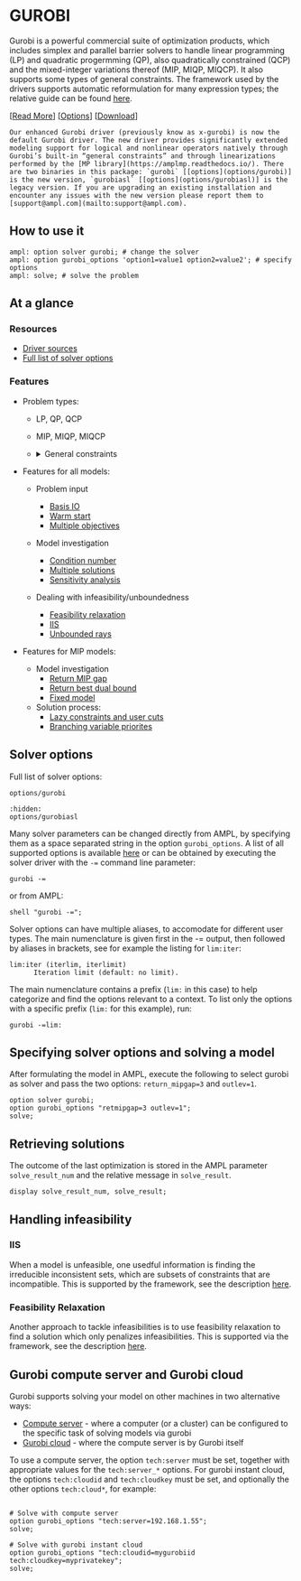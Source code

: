 # GUROBI

Gurobi is a powerful commercial suite of optimization products, which includes simplex and parallel barrier solvers to handle linear programming (LP) and quadratic progermming (QP), also quadratically constrained (QCP) and the mixed-integer variations thereof (MIP, MIQP, MIQCP). It also supports some types of general constraints.
The framework used by the drivers supports automatic reformulation for many expression types; the relative guide can be
found [here](https://amplmp.readthedocs.io/en/latest/rst/model-guide.html#modeling-guide).

[[Read More](https://ampl.com/products/solvers/solvers-we-sell/gurobi/)]
[[Options](options/gurobi)]
[[Download](https://portal.ampl.com)]

```{note}
Our enhanced Gurobi driver (previously know as x-gurobi) is now the default Gurobi driver. The new driver provides significantly extended modeling support for logical and nonlinear operators natively through Gurobi’s built-in “general constraints” and through linearizations performed by the [MP library](https://amplmp.readthedocs.io/). There are two binaries in this package: `gurobi` [[options](options/gurobi)] is the new version, `gurobiasl` [[options](options/gurobiasl)] is the legacy version. If you are upgrading an existing installation and encounter any issues with the new version please report them to [support@ampl.com](mailto:support@ampl.com).
```

## How to use it

```ampl
ampl: option solver gurobi; # change the solver
ampl: option gurobi_options 'option1=value1 option2=value2'; # specify options
ampl: solve; # solve the problem
```

## At a glance

### Resources

* [Driver sources](https://github.com/ampl/mp/tree/develop/solvers/gurobi)
* [Full list of solver options](options/gurobi)

### Features

* Problem types: 

  * LP, QP, QCP
  * MIP, MIQP, MIQCP
  * <details>
    <summary>General constraints</summary>  

    * log / exp
    * min / max
    * and / or
    * abs
    * sin/cos/tan
    * norm
    </details>



* Features for all models:
    * Problem input
        * [Basis IO](https://amplmp.readthedocs.io/en/latest/rst/features-guide.html#input-and-output-basis)
        * [Warm start](https://amplmp.readthedocs.io/en/latest/rst/features-guide.html#warm-start)
        * [Multiple objectives](https://amplmp.readthedocs.io/en/latest/rst/features-guide.html#multiple-objectives)

    * Model investigation

        * [Condition number](https://amplmp.readthedocs.io/en/latest/rst/features-guide.html#kappa)
        * [Multiple solutions](https://amplmp.readthedocs.io/en/latest/rst/features-guide.html#multiple-solutions)
        * [Sensitivity analysis](https://amplmp.readthedocs.io/en/latest/rst/features-guide.html#sensitivity-analysis)

    * Dealing with infeasibility/unboundedness
    
        * [Feasibility relaxation](https://amplmp.readthedocs.io/en/latest/rst/features-guide.html#feasibility-relaxation)
        * [IIS](https://amplmp.readthedocs.io/en/latest/rst/features-guide.html#irreducible-inconsistent-subset-iis)
        * [Unbounded rays](https://amplmp.readthedocs.io/en/latest/rst/features-guide.html#unbounded-rays)



* Features for MIP models:
    * Model investigation
      * [Return MIP gap](https://amplmp.readthedocs.io/en/latest/rst/features-guide.html#return-mip-gap)
      * [Return best dual bound](https://amplmp.readthedocs.io/en/latest/rst/features-guide.html#return-best-dual-bound)
      * [Fixed model](https://amplmp.readthedocs.io/en/latest/rst/features-guide.html#fixed-model-return-basis-for-mip)
    * Solution process:
      * [Lazy constraints and user cuts](https://amplmp.readthedocs.io/en/latest/rst/features-guide.html#lazy-constraints-and-user-cuts)
      * [Branching variable priorites](https://amplmp.readthedocs.io/en/latest/rst/features-guide.html#variable-priorities)
      

## Solver options

Full list of solver options:
```{toctree}
options/gurobi
```
```{toctree}
:hidden:
options/gurobiasl
```

Many solver parameters can be changed directly from AMPL, by specifying them as a space separated string in the option `gurobi_options`. 
A list of all supported options is available [here](options/gurobi) or can be obtained by executing the solver driver with the `-=` command line parameter:

```
gurobi -=
```

or from AMPL:

```ampl
shell "gurobi -=";
```

Solver options can have multiple aliases, to accomodate for different user types. 
The main numenclature is given first in the -= output, then followed by aliases in brackets,
 see for example the listing for `lim:iter`:

```
lim:iter (iterlim, iterlimit)
      Iteration limit (default: no limit).
```

The main numenclature contains a prefix (`lim:` in this case) to help categorize and find the 
options relevant to a context. To list only the options with a specific prefix (`lim:` for this example), 
run:

```
gurobi -=lim:
```

## Specifying solver options and solving a model

After formulating the model in AMPL, execute the following to select gurobi as solver and pass the two options:
`return_mipgap=3` and `outlev=1`.

```ampl
option solver gurobi;
option gurobi_options "retmipgap=3 outlev=1";
solve;
```

## Retrieving solutions

The outcome of the last optimization is stored in the AMPL parameter `solve_result_num` and the relative message in
`solve_result`.

```ampl
display solve_result_num, solve_result;
```

## Handling infeasibility

### IIS

When a model is unfeasible, one usedful information is finding the irreducible inconsistent sets, which are subsets of constraints that are
incompatible. This is supported by the framework, see the description [here](https://amplmp.readthedocs.io/en/latest/rst/features-guide.html#irreducible-inconsistent-set-iis).


### Feasibility Relaxation

Another approach to tackle infeasibilities is to use feasibility relaxation to find a solution which only penalizes infeasibilities. 
This is supported via the framework, see the description  [here](https://amplmp.readthedocs.io/en/latest/rst/features-guide.html#feasibiliyrelaxation).


## Gurobi compute server and Gurobi cloud

Gurobi supports solving your model on other machines in two alternative ways:
* [Compute server](https://www.gurobi.com/products/gurobi-compute-server/) - where a computer (or a cluster) can be configured to the specific task of solving models via gurobi
* [Gurobi cloud](https://www.gurobi.com/products/gurobi-instant-cloud/) - where the compute server is by Gurobi itself 

To use a compute server, the option `tech:server` must be set, together with appropriate values for the `tech:server_*` options.
For gurobi instant cloud, the options `tech:cloudid` and `tech:cloudkey` must be set, and optionally the other options `tech:cloud*`, for example:

```ampl

# Solve with compute server
option gurobi_options "tech:server=192.168.1.55";
solve;

# Solve with gurobi instant cloud
option gurobi_options "tech:cloudid=mygurobiid tech:cloudkey=myprivatekey";
solve;
```